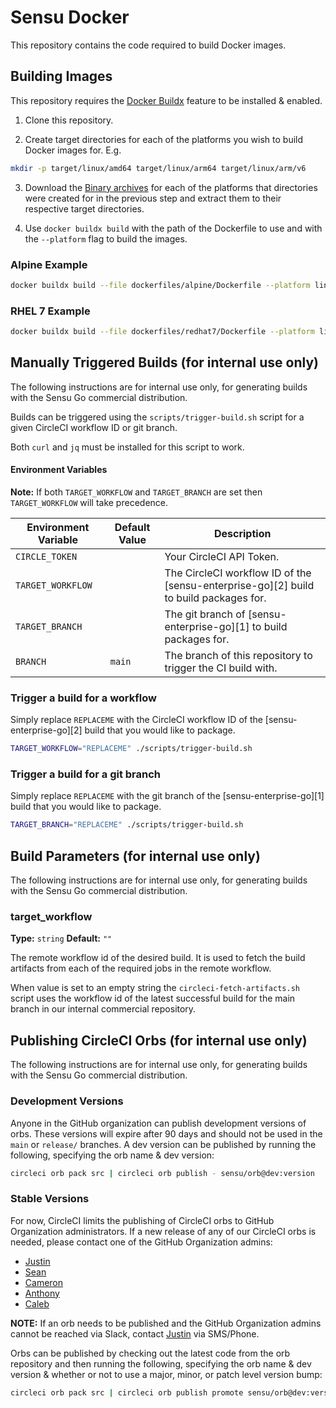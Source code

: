 # Sensu Docker

This repository contains the code required to build Docker images.

## Building Images

This repository requires the [Docker Buildx](https://docs.docker.com/buildx/working-with-buildx/)
feature to be installed & enabled.

1. Clone this repository.

2. Create target directories for each of the platforms you wish to build Docker images
for. E.g.

``` sh
mkdir -p target/linux/amd64 target/linux/arm64 target/linux/arm/v6
```

3. Download the [Binary archives](https://sensu.io/downloads) for each of the platforms
that directories were created for in the previous step and extract them to their
respective target directories.

4. Use `docker buildx build` with the path of the Dockerfile to use and with the `--platform`
flag to build the images.

### Alpine Example

``` sh
docker buildx build --file dockerfiles/alpine/Dockerfile --platform linux/amd64,linux/arm64,linux/arm/v6
```

### RHEL 7 Example

``` sh
docker buildx build --file dockerfiles/redhat7/Dockerfile --platform linux/amd64,linux/arm64,linux/arm/v6
```


## Manually Triggered Builds (for internal use only)

The following instructions are for internal use only, for generating builds with the Sensu Go commercial distribution.

Builds can be triggered using the `scripts/trigger-build.sh` script for a given
CircleCI workflow ID or git branch.

Both `curl` and `jq` must be installed for this script to work.

#### Environment Variables

**Note:** If both `TARGET_WORKFLOW` and `TARGET_BRANCH` are set then
`TARGET_WORKFLOW` will take precedence.

Environment Variable | Default Value | Description
-------------------- | ------------- | -----------
`CIRCLE_TOKEN` | | Your CircleCI API Token.
`TARGET_WORKFLOW` | | The CircleCI workflow ID of the [sensu-enterprise-go][2] build to build packages for.
`TARGET_BRANCH` | | The git branch of [sensu-enterprise-go][1] to build packages for.
`BRANCH` | `main` | The branch of this repository to trigger the CI build with.

### Trigger a build for a workflow

Simply replace `REPLACEME` with the CircleCI workflow ID of the
[sensu-enterprise-go][2]
build that you would like to package.

```sh
TARGET_WORKFLOW="REPLACEME" ./scripts/trigger-build.sh
```

### Trigger a build for a git branch

Simply replace `REPLACEME` with the git branch of the
[sensu-enterprise-go][1]
build that you would like to package.

```sh
TARGET_BRANCH="REPLACEME" ./scripts/trigger-build.sh
```

## Build Parameters (for internal use only)

The following instructions are for internal use only, for generating builds with the Sensu Go commercial distribution.

### target_workflow

**Type:** `string`
**Default:** `""`

The remote workflow id of the desired build. It is used to fetch the build
artifacts from each of the required jobs in the remote workflow.

When value is set to an empty string the `circleci-fetch-artifacts.sh` script
uses the workflow id of the latest successful build for the main branch in
our internal commercial repository.

## Publishing CircleCI Orbs (for internal use only)

The following instructions are for internal use only, for generating builds with the Sensu Go commercial distribution.

### Development Versions

Anyone in the GitHub organization can publish development versions of orbs.
These versions will expire after 90 days and should not be used in the `main` or
`release/` branches. A dev version can be published by running the following,
specifying the orb name & dev version:

``` sh
circleci orb pack src | circleci orb publish - sensu/orb@dev:version
```

### Stable Versions

For now, CircleCI limits the publishing of CircleCI orbs to GitHub Organization
administrators. If a new release of any of our CircleCI orbs is needed, please
contact one of the GitHub Organization admins:
* [Justin][justin-slack]
* [Sean][sean-slack]
* [Cameron][cameron-slack]
* [Anthony][anthony-slack]
* [Caleb][caleb-slack]

**NOTE:** If an orb needs to be published and the GitHub Organization admins
cannot be reached via Slack, contact [Justin][justin-slack] via SMS/Phone.

Orbs can be published by checking out the latest code from the orb repository
and then running the following, specifying the orb name & dev version & whether
or not to use a major, minor, or patch level version bump:

``` sh
circleci orb pack src | circleci orb publish promote sensu/orb@dev:version bump-type
```

[justin-slack]: https://sensu.slack.com/team/U053FL3SK
[sean-slack]: https://sensu.slack.com/team/U051E44V1
[cameron-slack]: https://sensu.slack.com/team/U0562RSF2
[anthony-slack]: https://sensu.slack.com/team/U054A5JD7
[caleb-slack]: https://sensu.slack.com/team/U02L65BU5
